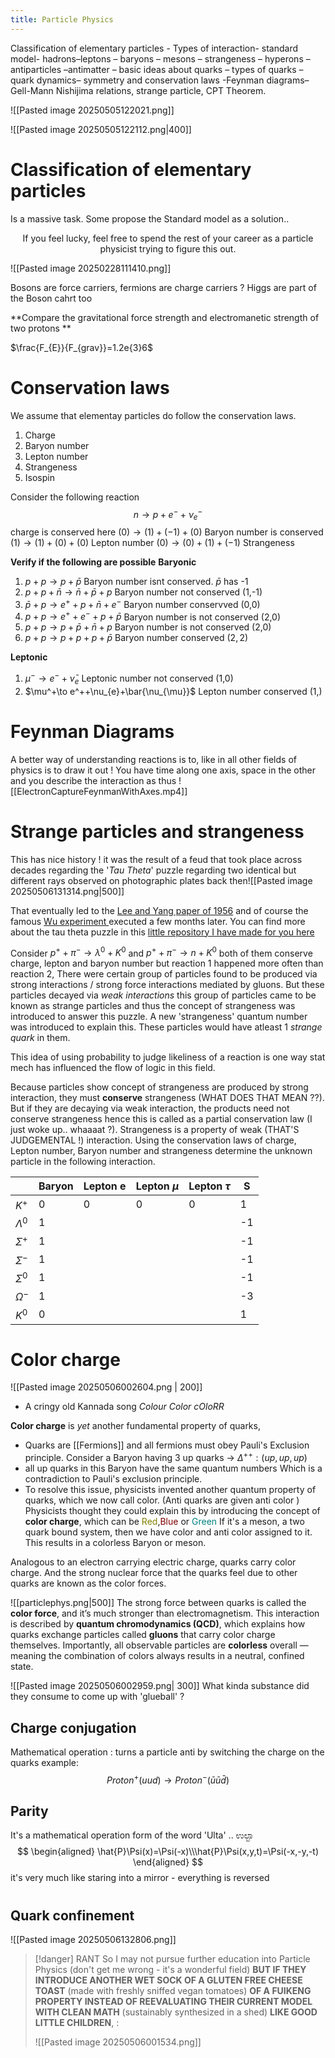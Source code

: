```yaml
---
title: Particle Physics
---
```


 
Classification of elementary particles - Types of interaction- standard model-  hadrons–leptons – baryons – mesons – strangeness – hyperons – antiparticles –antimatter – basic ideas about quarks – types of quarks – quark dynamics– symmetry and conservation laws -Feynman diagrams– Gell-Mann Nishijima relations, strange particle, CPT Theorem.                                                        


![[Pasted image 20250505122021.png]]




![[Pasted image 20250505122112.png|400]]
# Classification of elementary particles

Is a massive task. Some propose the Standard model as a solution.. 

$$
\text{If you feel lucky, feel free to spend the rest of your career as a particle physicist trying to figure this out. 
}
$$


![[Pasted image 20250228111410.png]]

Bosons are force carriers, fermions are charge carriers ? 
Higgs are part of the Boson cahrt too

**Compare the gravitational force strength and electromanetic strength of two protons **

$\frac{F_{E}}{F_{grav}}=1.2e{3}6$

# Conservation laws
We assume that elementay particles do follow the conservation laws. 
1. Charge 
2. Baryon number
3. Lepton number
4. Strangeness 
5. Isospin


Consider the following reaction 
$$
n\to p+e^-+\nu^-_{e}
$$
charge is conserved here $(0)\to(1)+(-1)+(0)$
Baryon number is conserved $(1)\to(1)+(0)+(0)$
Lepton number $(0)\to(0)+(1)+(-1)$
Strangeness

**Verify if the following are possible**
**Baryonic**
1. $p+p\to p+\bar{p}$
Baryon number isnt conserved. $\bar{p}$ has -1
2. $p+p+\bar{n}\to \bar{n}+\bar{p}+p$
Baryon number not conserved (1,-1)
3. $\bar{p}+p\to e^++p+\bar{n}+e^-$ 
Baryon number conservved (0,0)
4. $p+p\to e^++e^-+p+\bar{p}$
Baryon number is not conserved (2,0) 
5. $p+p\to p+\bar{p}+\bar{n}+p$
Baryon number is not conserved (2,0)
6. $p+p\to p+p+p+\bar{p}$
Baryon number conserved $(2,2)$

**Leptonic**
1. $\mu^-\to e^-+\bar{\nu}_{e}$
Leptonic number not conserved (1,0)
2. $\mu^+\to e^++\nu_{e}+\bar{\nu_{\mu}}$
Lepton number conserved (1,)


# Feynman Diagrams

A better way of understanding reactions is to, like in all other fields of physics is to draw it out ! 
You have time along one axis, space in the other and you describe the interaction as thus 
![[ElectronCaptureFeynmanWithAxes.mp4]]
# Strange particles and strangeness
This has nice history ! it was the result of a feud that took place across decades regarding the '*Tau Theta*' puzzle regarding two identical but different rays observed on photographic plates back then![[Pasted image 20250506131314.png|500]]

That eventually led to the [Lee and Yang paper of 1956](https://drive.proton.me/urls/84CJMDX8XC#aOTPX2C0bp8I) and of course the famous [Wu experiment ](https://drive.proton.me/urls/X76PRS7J30#jJXB8ay4iJ9f) executed a few months later. You can find more about the tau theta puzzle in this [little repository I have made for you here](https://drive.proton.me/urls/0T0T1WK1G8#NwgYnL5bRaz0)


Consider $p^++\pi^-\to\lambda^0+K^0$ and $p^++\pi^-\to n+K^0$ 
both of them conserve charge, lepton and baryon number but reaction 1 happened more often than reaction 2, There were certain group of particles found to be produced via strong interactions / strong force interactions mediated by gluons. But these particles decayed via *weak interactions* this group of particles came to be known as strange particles and thus the concept of strangeness was introduced to answer this puzzle. A new 'strangeness' quantum  number was introduced to explain this. 
These particles would have atleast 1 *strange quark* in them. 

This idea of using probability to judge likeliness of a reaction is one way stat mech has influenced the flow of logic in this field. 

Because particles show concept of strangeness are produced by strong interaction, they must **conserve** strangeness (WHAT DOES THAT MEAN ??). But if they are decaying via weak interaction, the products need not conserve strangeness hence this is called as a partial conservation law (I just woke up.. whaaaat ?). 
Strangeness is a property of weak (THAT'S JUDGEMENTAL !) interaction. Using the conservation laws of charge, Lepton number, Baryon number and strangeness determine the unknown particle in the following interaction. 


|             | Baryon | Lepton e | Lepton $\mu$ | Lepton $\tau$ | S   |
| ----------- | ------ | -------- | ------------ | ------------- | --- |
| $K^+$       | 0      | 0        | 0            | 0             | 1   |
| $\Lambda^0$ | 1      |          |              |               | -1  |
| $\Sigma^+$  | 1      |          |              |               | -1  |
| $\Sigma^-$  | 1      |          |              |               | -1  |
| $\Sigma^0$  | 1      |          |              |               | -1  |
| $\Omega^-$  | 1      |          |              |               | -3  |
| $K^0$       | 0      |          |              |               | 1   |

# Color charge 
![[Pasted image 20250506002604.png | 200]] 
- A cringy old Kannada song *Colour Color cOloRR*

**Color charge** is *yet* another fundamental property of quarks,

- Quarks are [[Fermions]] and all fermions must obey Pauli's Exclusion principle. Consider  a Baryon having 3 up quarks -> $\Delta^{++}:(up,up,up)$
- all up quarks in this Baryon have the same quantum numbers Which is a contradiction to Pauli's exclusion principle. 
- To resolve this issue, physicists invented another quantum property of quarks, which we now call color. (Anti quarks are given anti color )
Physicists thought they could explain this by introducing the concept of **color charge**, which can be <span style="color: olive;">Red</span>,<span style="color: maroon;">Blue</span> or <span style="color: teal;">Green</span> If it's a meson, a two quark bound system, then we have color and anti color assigned to it. This results in a colorless Baryon or meson. 

Analogous to an electron carrying electric charge, quarks carry color charge.  And the strong nuclear force that the quarks feel due to other quarks are known as the color forces. 


![[particlephys.png|500]]
The strong force between quarks is called the **color force**, and it’s much stronger than electromagnetism. This interaction is described by **quantum chromodynamics (QCD)**, which explains how quarks exchange particles called **gluons** that carry color charge themselves. Importantly, all observable particles are **colorless** overall — meaning the combination of colors always results in a neutral, confined state.

![[Pasted image 20250506002959.png| 300]] What  kinda substance did they consume to come up with 'glueball' ?
## Charge conjugation 
Mathematical operation : turns a particle anti by switching the charge on the quarks example: 
$$
Proton^+(uud)\to Proton^-(\bar{u}\bar{u}\bar{d})
$$
## Parity

It's a mathematical operation form of the word 'Ulta' .. ಉಲ್ಟಾ
$$
\begin{aligned}
\hat{P}\Psi(x)=\Psi(-x)\\\hat{P}\Psi(x,y,t)=\Psi(-x,-y,-t)
\end{aligned}
$$
it's very much like staring into a mirror - everything is reversed

#


## Quark confinement

![[Pasted image 20250506132806.png]]


>[!danger] RANT
>So I may not pursue further education into Particle Physics (don't get me wrong - it's a wonderful field) **BUT IF THEY INTRODUCE ANOTHER WET SOCK OF A GLUTEN FREE CHEESE TOAST** (made with freshly sniffed vegan tomatoes) **OF A FUIKENG PROPERTY INSTEAD OF REEVALUATING THEIR CURRENT MODEL WITH CLEAN MATH** (sustainably synthesized in a shed) **LIKE GOOD LITTLE CHILDREN**,  :
>
>
>![[Pasted image 20250506001534.png]] 

